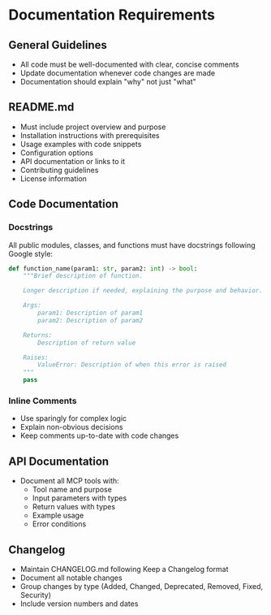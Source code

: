 # Documentation Requirements

## General Guidelines

- All code must be well-documented with clear, concise comments
- Update documentation whenever code changes are made
- Documentation should explain "why" not just "what"

## README.md

- Must include project overview and purpose
- Installation instructions with prerequisites
- Usage examples with code snippets
- Configuration options
- API documentation or links to it
- Contributing guidelines
- License information

## Code Documentation

### Docstrings

All public modules, classes, and functions must have docstrings following Google style:

```python
def function_name(param1: str, param2: int) -> bool:
    """Brief description of function.

    Longer description if needed, explaining the purpose and behavior.

    Args:
        param1: Description of param1
        param2: Description of param2

    Returns:
        Description of return value

    Raises:
        ValueError: Description of when this error is raised
    """
    pass
```

### Inline Comments

- Use sparingly for complex logic
- Explain non-obvious decisions
- Keep comments up-to-date with code changes

## API Documentation

- Document all MCP tools with:
  - Tool name and purpose
  - Input parameters with types
  - Return values with types
  - Example usage
  - Error conditions

## Changelog

- Maintain CHANGELOG.md following Keep a Changelog format
- Document all notable changes
- Group changes by type (Added, Changed, Deprecated, Removed, Fixed, Security)
- Include version numbers and dates
